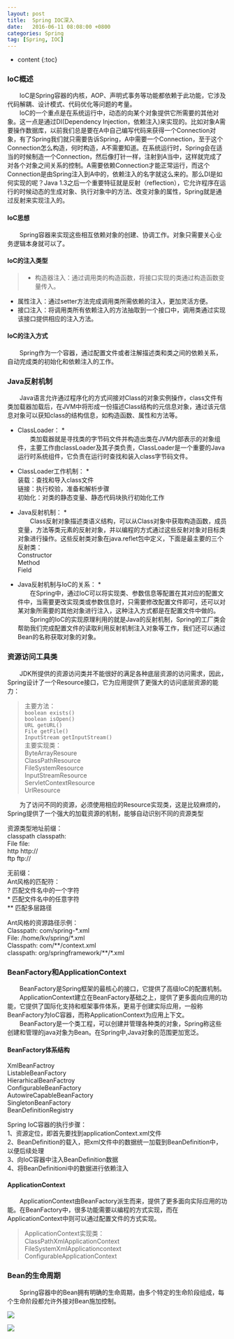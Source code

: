 ```yaml
---
layout: post
title:  Spring IOC深入
date:   2016-06-11 08:08:00 +0800
categories: Spring
tag: [Spring, IOC]
---
```


* content
{:toc}

### IoC概述 ###
&emsp;&emsp;IoC是Spring容器的内核，AOP、声明式事务等功能都依赖于此功能，它涉及代码解耦、设计模式、代码优化等问题的考量。    
&emsp;&emsp;IoC的一个重点是在系统运行中，动态的向某个对象提供它所需要的其他对象。这一点是通过DI(Dependency Injection，依赖注入)来实现的。比如对象A需要操作数据库，以前我们总是要在A中自己编写代码来获得一个Connection对象，有了Spring我们就只需要告诉Spring，A中需要一个Connection，至于这个Connection怎么构造，何时构造，A不需要知道。在系统运行时，Spring会在适当的时候制造一个Connection，然后像打针一样，注射到A当中，这样就完成了对各个对象之间关系的控制。A需要依赖Connection才能正常运行，而这个Connection是由Spring注入到A中的，依赖注入的名字就这么来的。那么DI是如何实现的呢？Java 1.3之后一个重要特征就是反射（reflection），它允许程序在运行的时候动态的生成对象、执行对象中的方法、改变对象的属性，Spring就是通过反射来实现注入的。   

#### IoC思想 ####
&emsp;&emsp;Spring容器来实现这些相互依赖对象的创建、协调工作。对象只需要关心业务逻辑本身就可以了。   

#### IoC的注入类型 ####
> + 构造器注入：通过调用类的构造函数，将接口实现的类通过构造函数变量传入。
+ 属性注入：通过setter方法完成调用类所需依赖的注入，更加灵活方便。
+ 接口注入：将调用类所有依赖注入的方法抽取到一个接口中，调用类通过实现该接口提供相应的注入方法。

#### IoC的注入方式 ####
&emsp;&emsp;Spring作为一个容器，通过配置文件或者注解描述类和类之间的依赖关系，自动完成类的初始化和依赖注入的工作。

### Java反射机制 ###
&emsp;&emsp;Java语言允许通过程序化的方式间接对Class的对象实例操作，class文件有类加载器加载后，在JVM中将形成一份描述Class结构的元信息对象，通过该元信息对象可以获知class的结构信息，如构造函数、属性和方法等。

* ClassLoader： *    
&emsp;&emsp;类加载器就是寻找类的字节码文件并构造出类在JVM内部表示的对象组件，主要工作由classLoader及其子类负责，ClassLoader是一个重要的Java运行时系统组件，它负责在运行时查找和装入class字节码文件。

* ClassLoader工作机制： *     
装载：查找和导入class文件   
链接：执行校验，准备和解析步骤    
初始化：对类的静态变量、静态代码块执行初始化工作   

* Java反射机制： *   
&emsp;&emsp;Class反射对象描述类语义结构，可以从Class对象中获取构造函数，成员变量，方法等类元素的反射对象，并以编程的方式通过这些反射对象对目标类对象进行操作。这些反射类对象在java.reflet包中定义，下面是最主要的三个反射类：   
Constructor    
Method    
Field    

* Java反射机制与IoC的关系： *    
&emsp;&emsp;在Spring中，通过IoC可以将实现类、参数信息等配置在其对应的配置文件中，当需要更改实现类或参数信息时，只需要修改配置文件即可，还可以对某对象所需要的其他对象进行注入，这种注入方式都是在配置文件中做的。    
&emsp;&emsp;Spring的IoC的实现原理利用的就是Java的反射机制，Spring的工厂类会帮助我们完成配置文件的读取利用反射机制注入对象等工作，我们还可以通过Bean的名称获取对象的对象。    


### 资源访问工具类 ###
&emsp;&emsp;JDK所提供的资源访问类并不能很好的满足各种底层资源的访问需求，因此，Spring设计了一个Resource接口，它为应用提供了更强大的访问底层资源的能力：

> 主要方法：   
`boolean exists()`   
`boolean isOpen()`    
`URL getURL()`   
`File getFile()`    
`InputStream getInputStream()`   
主要实现类：   
ByteArrayResoure   
ClassPathResource   
FileSystemResource   
InputStreamResource   
ServletContextResource   
UrlResource   

&emsp;&emsp;为了访问不同的资源，必须使用相应的Resource实现类，这是比较麻烦的，Spring提供了一个强大的加载资源的机制，能够自动识别不同的资源类型

资源类型地址前缀：   
classpath classpath:    
File file:    
http http://    
ftp ftp://    

无前缀：   
Ant风格的匹配符：   
? 匹配文件名中的一个字符    
\* 匹配文件名中的任意字符    
\*\* 匹配多层路径   

Ant风格的资源路径示例：  
Classpath: com/spring-\*.xml     
File: /home/kv/spring/\*.xml    
Classpath: com/\*\*/context.xml    
classpath: org/springframework/\*\*/\*.xml      

### BeanFactory和ApplicationContext ###
&emsp;&emsp;BeanFactory是Spring框架的最核心的接口，它提供了高级IoC的配置机制。   
&emsp;&emsp;ApplicationContext建立在BeanFactory基础之上，提供了更多面向应用的功能，它提供了国际化支持和框架事件体系，更易于创建实际应用，一般称BeanFactory为IoC容器，而称ApplicationContext为应用上下文。   
&emsp;&emsp;BeanFactory是一个类工程，可以创建并管理各种类的对象，Spring称这些创建和管理的java对象为Bean。在Spring中,Java对象的范围更加宽泛。   

#### BeanFactory体系结构 ####
XmlBeanFactroy    
ListableBeanFactory   
HierarhicalBeanFactroy   
ConfigurableBeanFactory   
AutowireCapableBeanFactory   
SingletonBeanFactory   
BeanDefinitionRegistry   

Spring IoC容器的执行步骤：   
1、资源定位，即首先要找到applicationContext.xml文件   
2、BeanDefinition的载入，把xml文件中的数据统一加载到BeanDefinition中，以便后续处理  
3、向IoC容器中注入BeanDefinition数据    
4、将BeanDefinitioni中的数据进行依赖注入   

#### ApplicationContext ####
&emsp;&emsp;ApplicationContext由BeanFactory派生而来，提供了更多面向实际应用的功能。在BeanFactory中，很多功能需要以编程的方式实现，而在ApplicationContext中则可以通过配置文件的方式实现。   
> ApplicationContext实现类：    
ClassPathXmlApplicationContext   
FileSystemXmlApplicationcontext   
ConfigurableApplicationContext   

### Bean的生命周期 ###
&emsp;&emsp;Spring容器中的Bean拥有明确的生命周期，由多个特定的生命阶段组成，每个生命阶段都允许外接对Bean施加控制。

![](http://or9g8eqm7.bkt.clouddn.com/17-7-30/51771076.jpg)

![](http://or9g8eqm7.bkt.clouddn.com/17-7-30/65374505.jpg)